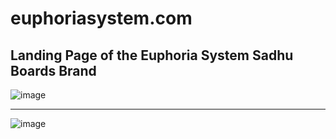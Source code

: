 # euphoriasystem.com

Landing Page of the Euphoria System Sadhu Boards Brand
-------------------------------------------------------
![image](https://github.com/yaroslav0507/euphoriasystem.com/assets/6556178/b8bcf4a4-e4b1-4a93-8e34-81f4fd08c9d3)

-------------------------------------------------------
![image](https://github.com/yaroslav0507/euphoriasystem.com/assets/6556178/ab0c14c7-b2f7-4f48-be67-4fbb209c11b9)

